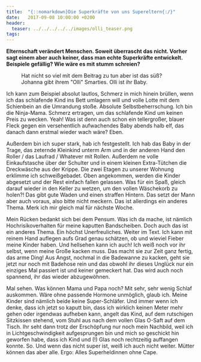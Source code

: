```yaml
---
title:  "{::nomarkdown}Die Superkräfte von uns Supereltern{:/}"
date:   2017-09-08 10:00:00 +0200
header:
  teaser: ../../../../../images/olli_teaser.png
tags:
---
```

**Elternschaft verändert Menschen. Soweit überrascht das nicht. Vorher sagt einem aber auch keiner, dass man echte Superkräfte entwickelt. Beispiele gefällig? Wie wäre es mit stumm schreien?**

<figure>
  <img src="../../../../../images/olli.png" alt="">
  <figcaption>Hat nicht so viel mit dem Beitrag zu tun aber ist das süß? Johanna gibt ihrem "Olli" Smarties. Olli ist ihr Baby.</figcaption>
</figure>


Ich kann zum Beispiel absolut lautlos, Schmerz in mich hinein brüllen, wenn ich das schlafende Kind ins Bett umlagern will und volle Lotte mit dem Schienbein an die Umrandung stoße. Absolute Selbstbeherrschung. Ich bin die Ninja-Mama. Schmerz ertragen, um das schlafende Kind um keinen Preis zu wecken. Yeah!
Was ist denn auch schon ein tellergroßer, blauer Fleck gegen ein versehentlich aufwachendes Baby abends halb elf, das danach dann erstmal wieder wach wäre? Eben.

Außerdem bin ich super stark, hab ich festgestellt. Ich hab das Baby in der Trage, das zeternde Kleinkind unterm Arm und in der anderen Hand den Roller / das Laufrad / Whatever mit Rollen. Außerdem ne volle Einkaufstasche über der Schulter und in einem kleinen Extra-Tütchen die Dreckwäsche aus der Krippe. Die zwei Etagen zu unserer Wohnung erklimme ich schweißgebadet. Oben angekommen, werden die Kinder abgesetzt und der Rest einfach fallen gelassen. Was für ein Spaß, gleich darauf wieder in den Keller zu wetzen, um den vollen Wäschekorb zu holen?! Das gibt gute Waden und einen straffen Hintern. Das setzt der Mann aber auch voraus, also bitte nicht meckern. Das ist allerdings ein anderes Thema. Merk ich mir gleich mal für nächste Woche.

Mein Rücken bedankt sich bei dem Pensum. Was ich da mache, ist nämlich Hochrisikoverhalten für meine kaputten Bandscheiben. Doch auch das ist ein anderes Thema. Ein höchst Unerfreuliches. Weiter im Text. Ich kann mit reinem Hand auflegen aufs Grad genau schätzen, ob und wieviel Fieber meine Kinder haben. Und hellsehen kann ich auch! Ich weiß noch vor ihr selbst, wenn meine Große kacken muss. Das macht sie zur Zeit ganz fertig, das arme Ding! Aus Angst, nochmal in die Badewanne zu kacken, geht sie jetzt nur noch mit Badehose rein und das obwohl ihr dieses Unglück nur ein einziges Mal passiert ist und keiner gemeckert hat. Das wird auch noch spannend, ihr das wieder abzugewöhnen.

Mal sehen. Was können Mama und Papa noch? Mit sehr, sehr wenig Schlaf auskommen. Wäre ohne passende Hormone unmöglich, glaub ich. Meine Kinder sind nämlich beide keine Super-Schläfer. Und immer wenn ich denke, dass ich jetzt so kaputt bin, dass ich wirklich keinen Meter mehr gehen oder irgendwas aufheben kann, angelt das Kind, auf dem rutschigen Sitzkissen stehend, vom Stuhl aus nach dem vollen Glas O-Saft auf dem Tisch. Ihr seht dann trotz der Erschöpfung nur noch mein Nachbild, weil ich in Lichtgeschwindigkeit aufgesprungen bin und mich so geschickt hin geworfen habe, dass ich Kind und (!) Glas noch rechtzeitig auffangen konnte. So. Und wenn das nicht super ist, weiß ich auch nicht weiter. Mütter können das aber alle. Ergo: Alles Superheldinnen ohne Cape.















